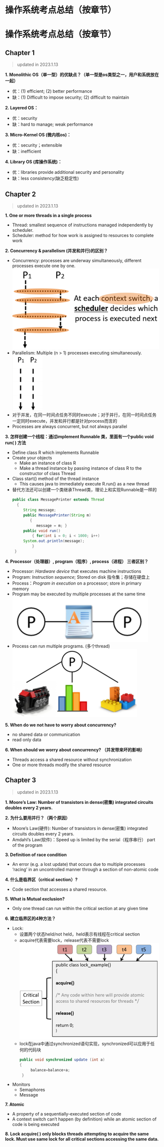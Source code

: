# 操作系统考点总结（按章节）


# 操作系统考点总结（按章节）
## Chapter 1
> updated in 2023.1.13

**1. Monolithic OS（单一型）的优缺点？（单一型是os类型之一，用户和系统放在一起）**
- 优：(1) efficient; (2) better performance
- 缺：(1) Difficult to impose security; (2) difficult to maintain
  
**2. Layered OS：**
- 优：security
- 缺：hard to manage; weak performance
  
**3. Micro-Kernel OS (微内核os)：**
- 优：security；extensible
- 缺：inefficient
  
**4. Library OS (库操作系统)：**
- 优：libraries provide additional security and personality
- 缺：less consistency(缺乏稳定性)

## Chapter 2
> updated in 2023.1.13

**1. One or more threads in a single process**
- Thread: smallest sequence of instructions managed independently by scheduler. 
- Scheduler: method for how work is assigned to resources to complete work

**2. Concurrency & parallelism (并发和并行)的区别？**
- Concurrency: processes are underway simultaneously, different processes execute one by one.
![concurrency](DraggedImage.png "concurrency")
- Parallelism: Multiple (n \> 1) processes executing simultaneously. 
![parallelism](DraggedImage-1.png "parallelism") 	
- 对于并发，在同一时间点任务不同时execute；对于并行，在同一时间点任务一定同时execute，并发和并行都是针对process而言的
- Processes are always concurrent, but not always parallel


**3. 怎样创建一个线程：通过implement Runnable 类，里面有一个public void run( ) 方法**
- Define class R which implements Runnable
- Create your objects
	- Make an instance of class R 
	- Make a thread instance by passing instance of   class R to the constructor of class Thread
- Class start() method of the thread instance
	- This causes java to immediately execute R.run() as a new thread
- 替代方法还可以创建一个类继承Thread类，理论上和实现Runnable是一样的
	```java
	public class MessagePrinter extends Thread
	  { 
	     String message; 
	     public MessagePrinter(String m) 
	        { 
	           message = m; } 
	     public void run() 
	         { for(int i = 0; i < 1000; i++)    
	     System.out.println(message); 
	         }
	 }

	```

**4.  Processor（处理器）, program（程序）, process（进程） 三者区别？**
- Processor: _Hardware device_ that executes machine instructions
- Program: _Instruction sequence_; Stored on disk 指令集；存储在硬盘上
- Process：_Program in execution_ on a processor; store in primary memory
- Program may be executed by multiple processes at the same time
![一个程序同时被两个进程执行](DraggedImage-2.png "一个程序同时被两个进程执行")
- Process can run multiple programs. (多个thread)
![一个进程同时执行多个程序](DraggedImage-3.png "一个进程同时执行多个程序")


**5. When do we not have to worry about concurrency?**
- no shared data or communication
- read only data


**6. When should we worry about concurrency? （并发带来坏的影响）**
- Threads access a shared resource without synchronization
- One or more threads modify the shared resource

## Chapter 3

> updated in 2023.1.13


**1. Moore’s Law: Number of transistors in dense(密集) integrated circuits doubles every 2 years.**

**2. 为什么要用并行？（两个原因）**
  - Moore’s Law(硬件): Number of transistors in dense(密集) integrated circuits doubles every 2 years.
  - Amdahl’s Law(软件)：Speed up is limited by the serial（程序串行） part of the program


**3. Definition of race condition**
- An error (e.g. a lost update) that occurs due to multiple processes ‘racing’ in an uncontrolled manner through a section of non-atomic code


**4. 什么是临界区（critical section）?**
  - Code section that accesses a shared resource.


**5. What is Mutual exclusion?**
- Only one thread can run within the critical section at any given time


**6. 建立临界区的4种方法？**
  - Lock: 
	- 设置两个状态held/not held，held表示有线程在critical section
	- acquire代表需要lock，release代表不需要lock
	![acuqire( ) and release( )](DraggedImage-4.png "acuqire( ) and release( )")
	- lock在java中通过synchronized语句实现，synchronized可以应用于任何的代码块
		```java
		public void synchronized update (int a) 
		{
		     balance=balance+a;
		 }

		```
- Monitors
  - Semaphores
  - Message


**7. Atomic**
- A property of a sequentially-executed section of code
- A context switch can’t happen (by definition) while an atomic section of code is being executed


**8. Lock acquire( ) only blocks threads attempting to acquire the same lock. Must use same lock for all critical sections accessing the same data.**

